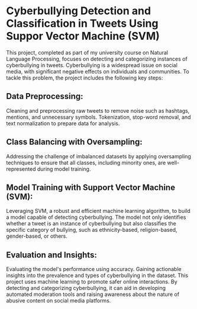 # Cyberbullying Detection and Classification in Tweets Using Suppor Vector Machine (SVM) 
This project, completed as part of my university course on Natural Language Processing, focuses on detecting and categorizing instances of cyberbullying in tweets. Cyberbullying is a widespread issue on social media, with significant negative effects on individuals and communities. To tackle this problem, the project includes the following key steps:

## Data Preprocessing:
Cleaning and preprocessing raw tweets to remove noise such as hashtags, mentions, and unnecessary symbols.
Tokenization, stop-word removal, and text normalization to prepare data for analysis.

## Class Balancing with Oversampling:
Addressing the challenge of imbalanced datasets by applying oversampling techniques to ensure that all classes, including minority ones, are well-represented during model training.

## Model Training with Support Vector Machine (SVM):
Leveraging SVM, a robust and efficient machine learning algorithm, to build a model capable of detecting cyberbullying.
The model not only identifies whether a tweet is an instance of cyberbullying but also classifies the specific category of bullying, such as ethnicity-based, religion-based, gender-based, or others.

## Evaluation and Insights:
Evaluating the model's performance using accuracy.
Gaining actionable insights into the prevalence and types of cyberbullying in the dataset.
This project uses machine learning to promote safer online interactions. By detecting and categorizing cyberbullying, it can aid in developing automated moderation tools and raising awareness about the nature of abusive content on social media platforms.






